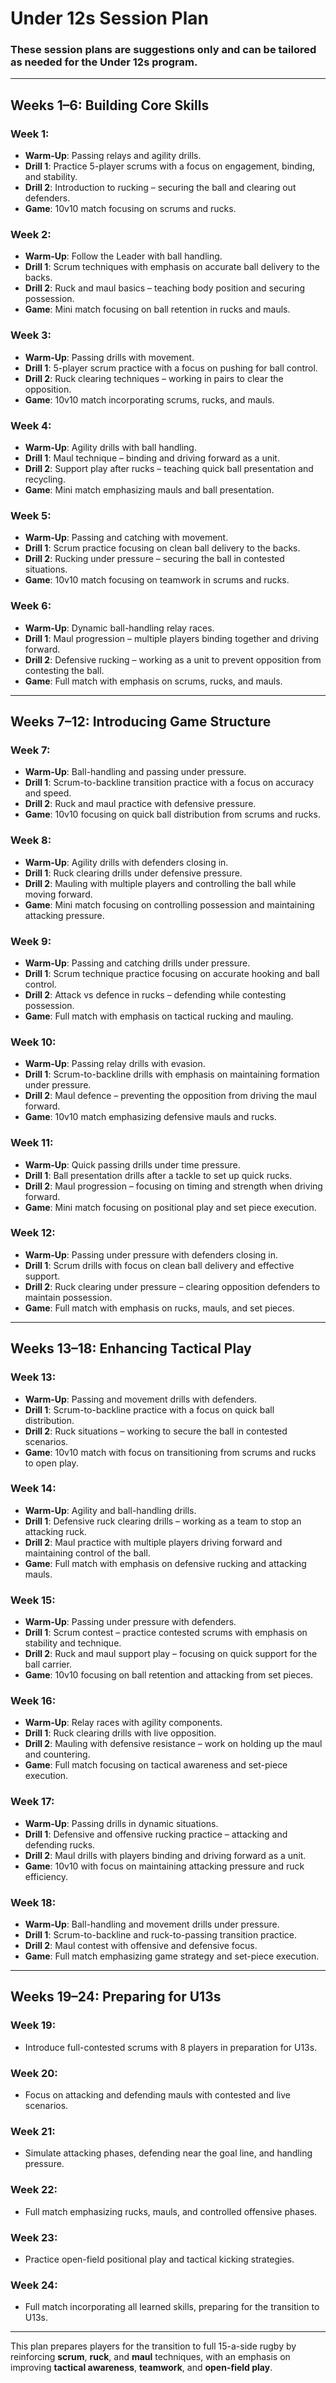 # **Under 12s Session Plan**

### **These session plans are suggestions only and can be tailored as needed for the Under 12s program.**

---

## **Weeks 1–6: Building Core Skills**

### **Week 1:**
- **Warm-Up**: Passing relays and agility drills.
- **Drill 1**: Practice 5-player scrums with a focus on engagement, binding, and stability.
- **Drill 2**: Introduction to rucking – securing the ball and clearing out defenders.
- **Game**: 10v10 match focusing on scrums and rucks.

### **Week 2:**
- **Warm-Up**: Follow the Leader with ball handling.
- **Drill 1**: Scrum techniques with emphasis on accurate ball delivery to the backs.
- **Drill 2**: Ruck and maul basics – teaching body position and securing possession.
- **Game**: Mini match focusing on ball retention in rucks and mauls.

### **Week 3:**
- **Warm-Up**: Passing drills with movement.
- **Drill 1**: 5-player scrum practice with a focus on pushing for ball control.
- **Drill 2**: Ruck clearing techniques – working in pairs to clear the opposition.
- **Game**: 10v10 match incorporating scrums, rucks, and mauls.

### **Week 4:**
- **Warm-Up**: Agility drills with ball handling.
- **Drill 1**: Maul technique – binding and driving forward as a unit.
- **Drill 2**: Support play after rucks – teaching quick ball presentation and recycling.
- **Game**: Mini match emphasizing mauls and ball presentation.

### **Week 5:**
- **Warm-Up**: Passing and catching with movement.
- **Drill 1**: Scrum practice focusing on clean ball delivery to the backs.
- **Drill 2**: Rucking under pressure – securing the ball in contested situations.
- **Game**: 10v10 match focusing on teamwork in scrums and rucks.

### **Week 6:**
- **Warm-Up**: Dynamic ball-handling relay races.
- **Drill 1**: Maul progression – multiple players binding together and driving forward.
- **Drill 2**: Defensive rucking – working as a unit to prevent opposition from contesting the ball.
- **Game**: Full match with emphasis on scrums, rucks, and mauls.

---

## **Weeks 7–12: Introducing Game Structure**

### **Week 7:**
- **Warm-Up**: Ball-handling and passing under pressure.
- **Drill 1**: Scrum-to-backline transition practice with a focus on accuracy and speed.
- **Drill 2**: Ruck and maul practice with defensive pressure.
- **Game**: 10v10 focusing on quick ball distribution from scrums and rucks.

### **Week 8:**
- **Warm-Up**: Agility drills with defenders closing in.
- **Drill 1**: Ruck clearing drills under defensive pressure.
- **Drill 2**: Mauling with multiple players and controlling the ball while moving forward.
- **Game**: Mini match focusing on controlling possession and maintaining attacking pressure.

### **Week 9:**
- **Warm-Up**: Passing and catching drills under pressure.
- **Drill 1**: Scrum technique practice focusing on accurate hooking and ball control.
- **Drill 2**: Attack vs defence in rucks – defending while contesting possession.
- **Game**: Full match with emphasis on tactical rucking and mauling.

### **Week 10:**
- **Warm-Up**: Passing relay drills with evasion.
- **Drill 1**: Scrum-to-backline drills with emphasis on maintaining formation under pressure.
- **Drill 2**: Maul defence – preventing the opposition from driving the maul forward.
- **Game**: 10v10 match emphasizing defensive mauls and rucks.

### **Week 11:**
- **Warm-Up**: Quick passing drills under time pressure.
- **Drill 1**: Ball presentation drills after a tackle to set up quick rucks.
- **Drill 2**: Maul progression – focusing on timing and strength when driving forward.
- **Game**: Mini match focusing on positional play and set piece execution.

### **Week 12:**
- **Warm-Up**: Passing under pressure with defenders closing in.
- **Drill 1**: Scrum drills with focus on clean ball delivery and effective support.
- **Drill 2**: Ruck clearing under pressure – clearing opposition defenders to maintain possession.
- **Game**: Full match with emphasis on rucks, mauls, and set pieces.

---

## **Weeks 13–18: Enhancing Tactical Play**

### **Week 13:**
- **Warm-Up**: Passing and movement drills with defenders.
- **Drill 1**: Scrum-to-backline practice with a focus on quick ball distribution.
- **Drill 2**: Ruck situations – working to secure the ball in contested scenarios.
- **Game**: 10v10 match with focus on transitioning from scrums and rucks to open play.

### **Week 14:**
- **Warm-Up**: Agility and ball-handling drills.
- **Drill 1**: Defensive ruck clearing drills – working as a team to stop an attacking ruck.
- **Drill 2**: Maul practice with multiple players driving forward and maintaining control of the ball.
- **Game**: Full match with emphasis on defensive rucking and attacking mauls.

### **Week 15:**
- **Warm-Up**: Passing under pressure with defenders.
- **Drill 1**: Scrum contest – practice contested scrums with emphasis on stability and technique.
- **Drill 2**: Ruck and maul support play – focusing on quick support for the ball carrier.
- **Game**: 10v10 focusing on ball retention and attacking from set pieces.

### **Week 16:**
- **Warm-Up**: Relay races with agility components.
- **Drill 1**: Ruck clearing drills with live opposition.
- **Drill 2**: Mauling with defensive resistance – work on holding up the maul and countering.
- **Game**: Full match focusing on tactical awareness and set-piece execution.

### **Week 17:**
- **Warm-Up**: Passing drills in dynamic situations.
- **Drill 1**: Defensive and offensive rucking practice – attacking and defending rucks.
- **Drill 2**: Maul drills with players binding and driving forward as a unit.
- **Game**: 10v10 with focus on maintaining attacking pressure and ruck efficiency.

### **Week 18:**
- **Warm-Up**: Ball-handling and movement drills under pressure.
- **Drill 1**: Scrum-to-backline and ruck-to-passing transition practice.
- **Drill 2**: Maul contest with offensive and defensive focus.
- **Game**: Full match emphasizing game strategy and set-piece execution.

---

## **Weeks 19–24: Preparing for U13s**

### **Week 19:**
- Introduce full-contested scrums with 8 players in preparation for U13s.

### **Week 20:**
- Focus on attacking and defending mauls with contested and live scenarios.

### **Week 21:**
- Simulate attacking phases, defending near the goal line, and handling pressure.

### **Week 22:**
- Full match emphasizing rucks, mauls, and controlled offensive phases.

### **Week 23:**
- Practice open-field positional play and tactical kicking strategies.

### **Week 24:**
- Full match incorporating all learned skills, preparing for the transition to U13s.

---

This plan prepares players for the transition to full 15-a-side rugby by reinforcing **scrum**, **ruck**, and **maul** techniques, with an emphasis on improving **tactical awareness**, **teamwork**, and **open-field play**.